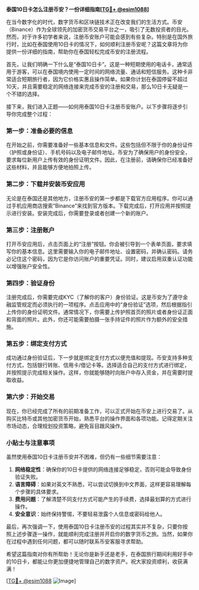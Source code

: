 **泰国10日卡怎么注册币安？一份详细指南[[TG💪+ @esim1088](https://t.me/s/esim1088)]**

在当今数字化的时代，数字货币和区块链技术正在改变我们的生活方式。币安（Binance）作为全球领先的加密货币交易平台之一，吸引了无数投资者的目光。然而，对于许多初学者来说，注册币安账户可能会感到有些复杂。特别是在国外旅行时，比如在泰国使用10日卡的情况下，如何顺利注册币安呢？这篇文章将为你提供一份详细的指南，帮助你在泰国轻松完成币安的注册流程。

首先，让我们明确一下什么是“泰国10日卡”。这是一种短期使用的电话卡，通常适用于游客，可以在泰国境内使用一定时间的网络流量、通话和短信服务。这种卡非常适合短期旅行者，因为它价格实惠且操作简单。如果你计划在泰国停留不超过10天，并且需要稳定的网络连接来完成币安的注册和交易，那么10日卡无疑是一个不错的选择。

接下来，我们进入正题——如何用泰国10日卡注册币安账户。以下步骤将逐步引导你完成整个过程：

### 第一步：准备必要的信息

在开始之前，你需要准备好一些基本信息和文件。这些包括但不限于你的身份证件（护照或身份证）、手机号码以及电子邮件地址。币安为了确保用户的身份安全，要求每位新用户上传有效的身份证明文件。因此，在注册前，请确保你已经准备好这些材料，并且能够方便地拍照上传。

### 第二步：下载并安装币安应用

无论是在泰国还是其他地方，注册币安的第一步都是下载官方应用程序。你可以通过手机应用商店搜索“Binance”来找到官方版本。下载完成后，打开应用并按照提示进行安装。安装完成后，你需要登录或者创建一个新的账户。

### 第三步：注册账户

打开币安应用后，点击页面上的“注册”按钮。你会被引导到一个表单页面，要求填写你的基本信息。这里需要输入你的电子邮件地址、设置密码，并确认密码。请务必记住这个密码，因为它是你访问账户的重要凭证。同时，建议启用双重认证功能以增强账户安全性。

### 第四步：验证身份

注册完成后，你需要完成KYC（了解你的客户）身份验证。这是币安为了遵守金融监管规定而必须执行的一项程序。点击应用中的“身份验证”选项，然后根据指引上传你的身份证明文件。通常情况下，你需要上传护照首页的照片或者身份证正面和背面的照片。此外，你还可能需要拍摄一张手持证件的照片作为额外的安全措施。

### 第五步：绑定支付方式

成功通过身份验证后，下一步就是绑定支付方式以便充值和提现。币安支持多种支付方式，包括银行转账、信用卡/借记卡等。选择适合自己的支付方式进行绑定，并按照提示完成相关操作。这样，你就能够随时向账户中存入资金，并在需要时提取收益。

### 第六步：开始交易

现在，你已经完成了所有的前期准备工作，可以正式开始在币安上进行交易了。从购买比特币或其他加密货币开始，熟悉平台的操作界面和各项功能。记得定期关注市场动态，合理规划投资策略，避免盲目跟风操作。

### 小贴士与注意事项

虽然使用泰国10日卡注册币安并不困难，但仍有一些细节需要注意：

1. **网络稳定性**：确保你的10日卡提供的网络连接足够稳定，否则可能会导致身份验证失败。
2. **语言障碍**：如果对英文不熟悉，可以尝试切换到中文界面，这样更容易理解每个步骤的具体要求。
3. **费用问题**：了解清楚不同支付方式可能产生的手续费，选择最划算的方式进行操作。
4. **安全意识**：始终保持警惕，不要轻易泄露个人信息或密码给他人。

最后，再次强调一下，使用泰国10日卡注册币安的过程其实并不复杂，只要你按照上述步骤逐一操作，就能顺利完成注册并开启你的数字货币之旅。当然，如果你在过程中遇到任何问题，都可以随时联系币安客服寻求帮助。

希望这篇指南对你有所帮助！无论你是新手还是老手，在泰国旅行期间利用好手中的10日卡，都能让你更加便捷地管理自己的数字资产。祝大家投资顺利，收获满满！

[[TG💪+ @esim1088](https://t.me/s/esim1088) ![Image](https://i.postimg.cc/4NQfJmqS/Snipaste-2025-05-13-00-14-12.png)]